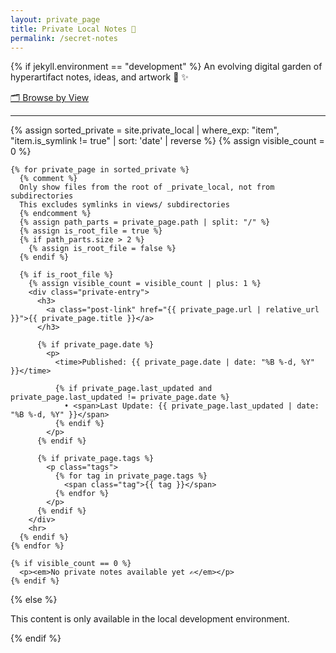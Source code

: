 ```yaml
---
layout: private_page
title: Private Local Notes 🌱
permalink: /secret-notes
---
```


{% if jekyll.environment == "development" %}
  An evolving digital garden of hyperartifact notes, ideas, and artwork 🌱 ✨
  
  <p><a href="/secret-notes/views" class="views-link">🗂️ Browse by View</a></p>
  
  <div class="private-list">
    <hr>
    {% assign sorted_private = site.private_local | where_exp: "item", "item.is_symlink != true" | sort: 'date' | reverse %}
    {% assign visible_count = 0 %}
  
    {% for private_page in sorted_private %}
      {% comment %}
      Only show files from the root of _private_local, not from subdirectories
      This excludes symlinks in views/ subdirectories
      {% endcomment %}
      {% assign path_parts = private_page.path | split: "/" %}
      {% assign is_root_file = true %}
      {% if path_parts.size > 2 %}
        {% assign is_root_file = false %}
      {% endif %}
      
      {% if is_root_file %}
        {% assign visible_count = visible_count | plus: 1 %}
        <div class="private-entry">
          <h3>
            <a class="post-link" href="{{ private_page.url | relative_url }}">{{ private_page.title }}</a>
          </h3>
    
          {% if private_page.date %}
            <p>
              <time>Published: {{ private_page.date | date: "%B %-d, %Y" }}</time>
              
              {% if private_page.last_updated and private_page.last_updated != private_page.date %}
                • <span>Last Update: {{ private_page.last_updated | date: "%B %-d, %Y" }}</span>
              {% endif %}
            </p>
          {% endif %}
          
          {% if private_page.tags %}
            <p class="tags">
              {% for tag in private_page.tags %}
                <span class="tag">{{ tag }}</span>
              {% endfor %}
            </p>
          {% endif %}
        </div>
        <hr>
      {% endif %}
    {% endfor %}
  
    {% if visible_count == 0 %}
      <p><em>No private notes available yet ✍️</em></p>
    {% endif %}
  </div>

{% else %}
  <p>This content is only available in the local development environment.</p>
{% endif %}

<style>
.tags {
  margin-top: 0.5em;
}

.tag {
  display: inline-block;
  background-color: var(--brand-color-light, #f0f0f0);
  padding: 0.2em 0.5em;
  margin-right: 0.3em;
  border-radius: 3px;
  font-size: 0.8em;
  color: var(--text-color, #333);
}
</style>

